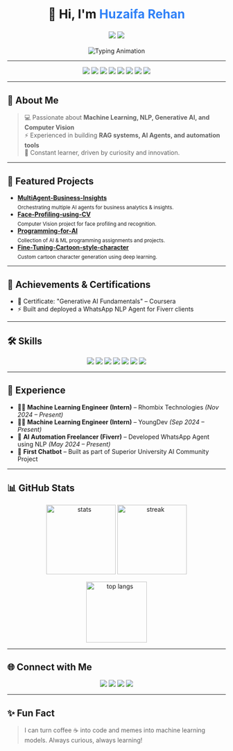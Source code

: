 <h1 align="center">👋 Hi, I'm <span style="color:#2F81F7;">Huzaifa Rehan</span></h1>
<h3 align="center">
  <img src="https://img.shields.io/badge/AI%20Enthusiast-2F81F7?style=flat-square"/>
  <img src="https://img.shields.io/badge/Machine%20Learning%20Engineer-2F81F7?style=flat-square"/>
</h3>
<p align="center">
  <img src="https://readme-typing-svg.herokuapp.com?font=Fira+Code&size=22&pause=1000&color=2F81F7&center=true&vCenter=true&width=600&lines=Artificial+Intelligence+Student;Machine+Learning+Engineer;Generative+AI+%7C+NLP+%7C+RAG+Systems;Python+Developer+%7C+Data+Analyst" alt="Typing Animation" />
</p>

---

<div align="center">
  <a href="#-about-me"><img src="https://img.shields.io/badge/About%20Me-2F81F7?style=for-the-badge" /></a>
  <a href="#-featured-projects"><img src="https://img.shields.io/badge/Featured%20Projects-00C853?style=for-the-badge" /></a>
  <a href="#-achievements--certifications"><img src="https://img.shields.io/badge/Achievements%20&%20Certifications-FFD600?style=for-the-badge" /></a>
  <a href="#️-skills"><img src="https://img.shields.io/badge/Skills-0288D1?style=for-the-badge" /></a>
  <a href="#-experience"><img src="https://img.shields.io/badge/Experience-FF6F00?style=for-the-badge" /></a>
  <a href="#-github-stats"><img src="https://img.shields.io/badge/GitHub%20Stats-B71C1C?style=for-the-badge" /></a>
  <a href="#-connect-with-me"><img src="https://img.shields.io/badge/Connect%20with%20Me-0A66C2?style=for-the-badge" /></a>
  <a href="#-fun-fact"><img src="https://img.shields.io/badge/Fun%20Fact-8E24AA?style=for-the-badge" /></a>
</div>

---

## 🚀 About Me
> 💻 Passionate about **Machine Learning, NLP, Generative AI, and Computer Vision**  
> ⚡ Experienced in building **RAG systems, AI Agents, and automation tools**  
> 🌱 Constant learner, driven by curiosity and innovation.

---

## 🌟 Featured Projects

<ul>
  <li>
    <a href="https://github.com/huzaifa1rehan/MultiAgent-Business-Insights"><strong>MultiAgent-Business-Insights</strong></a>
    <br><sub>Orchestrating multiple AI agents for business analytics & insights.</sub>
  </li>
  <li>
    <a href="https://github.com/huzaifa1rehan/Face-Profiling-using-CV"><strong>Face-Profiling-using-CV</strong></a>
    <br><sub>Computer Vision project for face profiling and recognition.</sub>
  </li>
  <li>
    <a href="https://github.com/huzaifa1rehan/Programming-for-AI"><strong>Programming-for-AI</strong></a>
    <br><sub>Collection of AI & ML programming assignments and projects.</sub>
  </li>
  <li>
    <a href="https://github.com/huzaifa1rehan/Fine-Tuning-Cartoon-style-character"><strong>Fine-Tuning-Cartoon-style-character</strong></a>
    <br><sub>Custom cartoon character generation using deep learning.</sub>
  </li>
</ul>

---

## 🏅 Achievements & Certifications

- 📜 Certificate: "Generative AI Fundamentals" – Coursera
- ⚡ Built and deployed a WhatsApp NLP Agent for Fiverr clients

---

## 🛠️ Skills

<p align="center">
  <img src="https://img.shields.io/badge/Python-★★★★★-blue?style=for-the-badge&logo=python" />
  <img src="https://img.shields.io/badge/Machine%20Learning-★★★★☆-green?style=for-the-badge&logo=scikitlearn" />
  <img src="https://img.shields.io/badge/Data%20Analysis-★★★★☆-orange?style=for-the-badge&logo=pandas" />
  <img src="https://img.shields.io/badge/Computer%20Vision-★★★★☆-red?style=for-the-badge&logo=opencv" />
  <img src="https://img.shields.io/badge/Generative%20AI-★★★★☆-purple?style=for-the-badge&logo=openai" />
  <img src="https://img.shields.io/badge/NLP-★★★★☆-yellow?style=for-the-badge&logo=google" />
  <img src="https://img.shields.io/badge/RAG%20Systems-★★★★☆-pink?style=for-the-badge&logo=langchain" />
</p>

---

## 💼 Experience

- 🧑‍💻 <b>Machine Learning Engineer (Intern)</b> – Rhombix Technologies *(Nov 2024 – Present)*  
- 🧑‍💻 <b>Machine Learning Engineer (Intern)</b> – YoungDev *(Sep 2024 – Present)*  
- 🤖 <b>AI Automation Freelancer (Fiverr)</b> – Developed WhatsApp Agent using NLP *(May 2024 – Present)*  
- 💬 <b>First Chatbot</b> – Built as part of Superior University AI Community Project  

---

## 📊 GitHub Stats

<p align="center">
  <img src="https://github-readme-stats.vercel.app/api?username=huzaifa1rehan&show_icons=true&theme=radical" alt="stats" height="160" />
  <img src="https://github-readme-streak-stats.herokuapp.com/?user=huzaifa1rehan&theme=radical" alt="streak" height="160" />
</p>

<p align="center">
  <img src="https://github-readme-stats.vercel.app/api/top-langs/?username=huzaifa1rehan&layout=compact&theme=radical" alt="top langs" height="140" />
</p>

---

## 🌐 Connect with Me

<p align="center">
  <a href="mailto:rehanhuzaifa96@gmail.com"><img src="https://img.shields.io/badge/Email-D14836?style=for-the-badge&logo=gmail&logoColor=white"/></a>
  <a href="tel:+923063337601"><img src="https://img.shields.io/badge/Phone-25D366?style=for-the-badge&logo=whatsapp&logoColor=white"/></a>
  <a href="https://www.linkedin.com/in/huzaifa-rehan-14b719297/"><img src="https://img.shields.io/badge/LinkedIn-0A66C2?style=for-the-badge&logo=linkedin&logoColor=white"/></a>
  <a href="https://github.com/huzaifa1rehan"><img src="https://img.shields.io/badge/GitHub-100000?style=for-the-badge&logo=github&logoColor=white"/></a>
</p>

---

## ✨ Fun Fact

> I can turn coffee ☕ into code and memes into machine learning models. Always curious, always learning!
